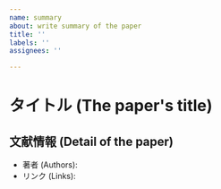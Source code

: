 ```yaml
---
name: summary
about: write summary of the paper
title: ''
labels: ''
assignees: ''

---
```


# タイトル (The paper's title)


## 文献情報 (Detail of the paper)
- 著者 (Authors):
- リンク (Links):
